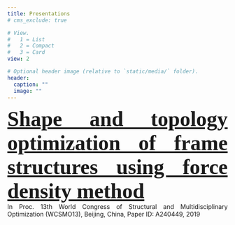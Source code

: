 ```yaml
---
title: Presentations
# cms_exclude: true

# View.
#   1 = List
#   2 = Compact
#   3 = Card
view: 2

# Optional header image (relative to `static/media/` folder).
header:
  caption: ""
  image: ""
---
```


<DIV align="justify">
<font size="16" face="Times New Roman">
<b><a href="WCSMO13-0521.pdf" target="_blank" class="underline-on-hover">Shape and topology optimization of frame structures using force density method</a></b>
</font>
<br> 
In Proc. 13th World Congress of Structural and Multidisciplinary Optimization (WCSMO13), Beijing, China, Paper ID: A240449, 2019<br>
<br>



</DIV>